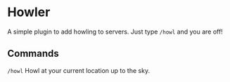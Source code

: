 # Howler

A simple plugin to add howling to servers. Just type ``/howl`` and you are off!

## Commands

``/howl`` Howl at your current location up to the sky.